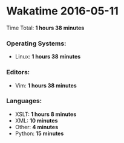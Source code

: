 # Wakatime 2016-05-11

Time Total: **1 hours 38 minutes**

### Operating Systems:
- Linux: **1 hours 38 minutes** 

### Editors:
- Vim: **1 hours 38 minutes** 

### Languages:
- XSLT: **1 hours 8 minutes** 
- XML: **10 minutes** 
- Other: **4 minutes** 
- Python: **15 minutes** 

